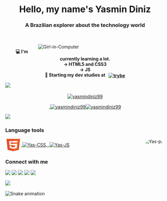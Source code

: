 <h1 align="center">Hello, my name's Yasmin Diniz</h1>
<h3 align="center">A Brazilian explorer about the technology world</h3>
<br>
<br>
<img src="https://res.cloudinary.com/practicaldev/image/fetch/s--2_07Fv_q--/c_limit%2Cf_auto%2Cfl_progressive%2Cq_66%2Cw_880/https://github.com/MishManners/MishManners/raw/master/MishManners%2520Room%2520animated.gif" align="right" min-width="400px" max-width="400px" width="400px" alt="Girl-in-Computer">
<p align="center"><strong>💻 I'm currently learning a lot.<br>
→ HTML5 and CSS3 <br> 
→ JS <br>
💚 Starting my dev studies at &nbsp; <a href="https://www.betrybe.com/" target="_blank"><img align="center" alt="trybe" width="60" src="https://static.wixstatic.com/media/4c2984_e8ba75672946447b9c0718f98d806496~mv2.png/v1/fit/w_522%2Ch_132%2Cal_c/file.png"></a> </strong></p>
<img src="https://camo.githubusercontent.com/76109812f3127b0f86940373897b04ac8943cb3c0f057f90046444480f61bafd/68747470733a2f2f692e696d6775722e636f6d2f77617856496d762e706e67">
<div align="center">
  <a href="https://github.com/yasmindiniz99">
  <p><img align="center" src="https://github-readme-stats.vercel.app/api/top-langs?username=yasmindiniz99&show_icons=true&theme=radical&layout=compact" alt="yasmindiniz99" /></p>
<p>&nbsp;<img align="center" src="https://github-readme-stats.vercel.app/api?username=yasmindiniz99&show_icons=true&theme=radical" min-width="400px" max-width="400px" width="400px" alt="yasmindiniz99" /><img align="center" src="https://github-readme-streak-stats.herokuapp.com/?user=yasmindiniz99&theme=radical" min-width="400px" max-width="400px" width="400px" alt="yasmindiniz99" /></p>
  </a>
</div>
<img src="https://camo.githubusercontent.com/76109812f3127b0f86940373897b04ac8943cb3c0f057f90046444480f61bafd/68747470733a2f2f692e696d6775722e636f6d2f77617856496d762e706e67">
<div style="display: inline_block">
 
 <h3>Language tools</h3>
 
  <a href="https://github.com/yasmindiniz99">
  <img align="center" alt="Yas-HTML" height="40" width="50" src="https://raw.githubusercontent.com/devicons/devicon/master/icons/html5/html5-original.svg">
  <img align="center" alt="Yas-CSS" heigth="30" width="40" src="https://cdn.jsdelivr.net/gh/devicons/devicon/icons/css3/css3-original.svg" />
  &nbsp;
  <img align="center" alt="Yas-JS" heigth="30" width="40" src="https://cdn.jsdelivr.net/gh/devicons/devicon/icons/javascript/javascript-original.svg" />
  </a>

  <img align="right" alt="Yas-pic" height="150" style="border-radius:50px;" src="https://cdn.discordapp.com/attachments/934061649869021206/949010638993256498/GIFPAL-20220303152822.gif">
</div>
  
  ### Connect with me
 
<div>

  <a href="https://www.youtube.com/channel/UCcE0SxCRxQeto7U_qDfINnw" target="_blank"><img src="https://img.shields.io/badge/YouTube-FF0000?style=for-the-badge&logo=youtube&logoColor=white" target="_blank"></a>
  <a href="https://instagram.com/yasmindiniz99" target="_blank"><img src="https://img.shields.io/badge/-Instagram-%23E4405F?style=for-the-badge&logo=instagram&logoColor=white" target="_blank"></a>
  <a href="https://www.twitch.tv/yasmindiniz99" target="_blank"><img src="https://img.shields.io/badge/Twitch-9146FF?style=for-the-badge&logo=twitch&logoColor=white" target="_blank"></a> 
  <a href = "mailto:yasmindiniz99@gmail.com"><img src="https://img.shields.io/badge/-Gmail-%23333?style=for-the-badge&logo=gmail&logoColor=white" target="_blank"></a>
  <a href="https://www.linkedin.com/in/yasmin-diniz-dos-santos-553707229/" target="_blank"><img src="https://img.shields.io/badge/-LinkedIn-%230077B5?style=for-the-badge&logo=linkedin&logoColor=white" target="_blank"></a> 
  
  <img src="https://camo.githubusercontent.com/76109812f3127b0f86940373897b04ac8943cb3c0f057f90046444480f61bafd/68747470733a2f2f692e696d6775722e636f6d2f77617856496d762e706e67">
 
  ![Snake animation](https://github.com/yasmindiniz99/yasmindiniz99/blob/output/github-contribution-grid-snake.svg)
  
</div>
